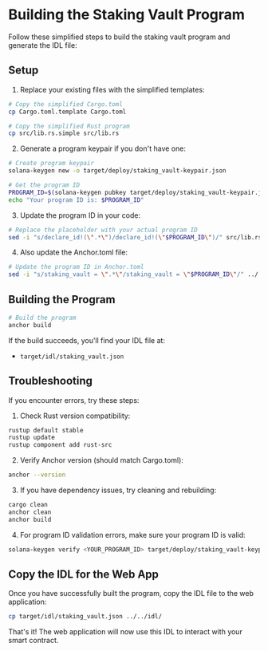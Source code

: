 # Building the Staking Vault Program

Follow these simplified steps to build the staking vault program and generate the IDL file:

## Setup

1. Replace your existing files with the simplified templates:

```bash
# Copy the simplified Cargo.toml
cp Cargo.toml.template Cargo.toml

# Copy the simplified Rust program
cp src/lib.rs.simple src/lib.rs
```

2. Generate a program keypair if you don't have one:

```bash
# Create program keypair
solana-keygen new -o target/deploy/staking_vault-keypair.json

# Get the program ID
PROGRAM_ID=$(solana-keygen pubkey target/deploy/staking_vault-keypair.json)
echo "Your program ID is: $PROGRAM_ID"
```

3. Update the program ID in your code:

```bash
# Replace the placeholder with your actual program ID
sed -i "s/declare_id!(\".*\")/declare_id!(\"$PROGRAM_ID\")/" src/lib.rs
```

4. Also update the Anchor.toml file:

```bash
# Update the program ID in Anchor.toml
sed -i "s/staking_vault = \".*\"/staking_vault = \"$PROGRAM_ID\"/" ../../Anchor.toml
```

## Building the Program

```bash
# Build the program
anchor build
```

If the build succeeds, you'll find your IDL file at:
- `target/idl/staking_vault.json`

## Troubleshooting

If you encounter errors, try these steps:

1. Check Rust version compatibility:
```bash
rustup default stable
rustup update
rustup component add rust-src
```

2. Verify Anchor version (should match Cargo.toml):
```bash
anchor --version
```

3. If you have dependency issues, try cleaning and rebuilding:
```bash
cargo clean
anchor clean
anchor build
```

4. For program ID validation errors, make sure your program ID is valid:
```bash
solana-keygen verify <YOUR_PROGRAM_ID> target/deploy/staking_vault-keypair.json
```

## Copy the IDL for the Web App

Once you have successfully built the program, copy the IDL file to the web application:

```bash
cp target/idl/staking_vault.json ../../idl/
```

That's it! The web application will now use this IDL to interact with your smart contract.